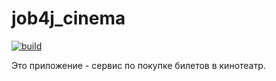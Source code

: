 # job4j_cinema

[![build](https://github.com/SergeyPoletaev/job4j_cinema/workflows/build/badge.svg)](https://github.com/SergeyPoletaev/job4j_cinema/actions)

Это приложение - сервис по покупке билетов в кинотеатр.
